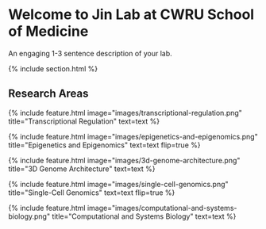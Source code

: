 ---
---

# Welcome to Jin Lab at CWRU School of Medicine

An engaging 1-3 sentence description of your lab.

{% include section.html %}

## Research Areas

{%
  include feature.html
  image="images/transcriptional-regulation.png"
  title="Transcriptional Regulation"
  text=text
%}

{%
  include feature.html
  image="images/epigenetics-and-epigenomics.png"
  title="Epigenetics and Epigenomics"
  text=text
  flip=true
%}

{%
  include feature.html
  image="images/3d-genome-architecture.png"
  title="3D Genome Architecture"
  text=text
%}

{%
  include feature.html
  image="images/single-cell-genomics.png"
  title="Single-Cell Genomics"
  text=text
  flip=true
%}

{%
  include feature.html
  image="images/computational-and-systems-biology.png"
  title="Computational and Systems Biology"
  text=text
%}
